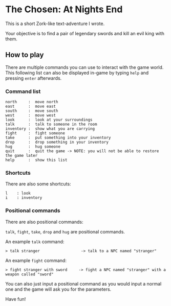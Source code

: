 # The Chosen: At Nights End

This is a short Zork-like text-adventure I wrote.

Your objective is to find a pair of legendary swords and kill an evil king with them.

## How to play

There are multiple commands you can use to interact with the game world. 
This following list can also be displayed in-game by typing `help` and pressing `enter` afterwards.

### Command list

~~~ text
north     :  move north
east      :  move east
south     :  move south
west      :  move west
look      :  look at your surroundings
talk      :  talk to someone in the room
inventory :  show what you are carrying
fight     :  fight someone
take      :  put something into your inventory
drop      :  drop something in your inventory
hug       :  hug someone
quit      :  quit the game -> NOTE: you will not be able to restore the game later
help      :  show this list
~~~

### Shortcuts

There are also some shortcuts:

~~~ text
l    : look
i    : inventory
~~~

### Positional commands

There are also positional commands:

`talk`, `fight`, `take`, `drop` and `hug` are positional commands.

An example `talk` command:

~~~ text
> talk stranger                  -> talk to a NPC named "stranger"
~~~

An example `fight` command:

~~~ text
> fight stranger with sword     -> fight a NPC named "stranger" with a weapon called "sword"
~~~

You can also just input a positional command as you would input a normal one and the game will ask you for the parameters.

Have fun!
